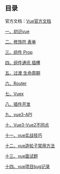 ## 目录官方文档：[Vue官方文档](https://cn.vuejs.org/v2/guide/)[一、初识vue](vue-01%20初识vue.md)[二、修饰符 表单](vue-02%20修饰符%20表单.md)[三、组件 Prop](vue-03%20组件%20Prop.md)[四、组件通讯 插槽](vue-04%20组件通讯%20插槽.md)[五、过渡 生命周期](vue-05%20过渡%20生命周期.md)[六、Router](vue-06%20Router.md)[七、Vuex](vue-07%20Vuex.md)[八、插件开发](vue-08%20插件开发.md)[九、vue3-API](vue3-API.md)[十、Vue3-Vue2不同点](Vue3-Vue2不同点.md)[十一、vue实战技巧](vue实战技巧.md)[十二、vue造轮子常用方法](vue造轮子常用方法.md)[十三、vue面试题](vue面试题.md)[十四、vue项目bug记录](vue项目bug记录.md)